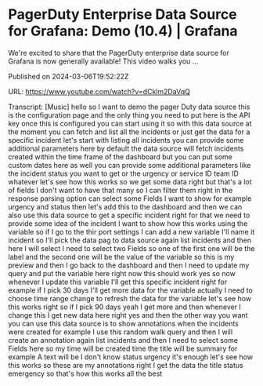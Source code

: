 # PagerDuty Enterprise Data Source for Grafana: Demo (10.4) | Grafana

We're excited to share that the PagerDuty enterprise data source for Grafana is now generally available! This video walks you ...

Published on 2024-03-06T19:52:22Z

URL: https://www.youtube.com/watch?v=dCklm2DaVqQ

Transcript: [Music] hello so I want to demo the pager Duty data source this is the configuration page and the only thing you need to put here is the API key once this is configured you can start using it so with this data source at the moment you can fetch and list all the incidents or just get the data for a specific incident let's start with listing all incidents you can provide some additional parameters here by default the data source will fetch incidents created within the time frame of the dashboard but you can put some custom dates here as well you can provide some additional parameters like the incident status you want to get or the urgency or service ID team ID whatever let's see how this works so we get some data right but that's a lot of fields I don't want to have that many so I can filter them right in the response parsing option can select some Fields I want to show for example urgency and status then let's add this to the dashboard and then we can also use this data source to get a specific incident right for that we need to provide some idea of the incident I want to show how this works using the variable so if I go to the thir port settings I can add a new variable I'll name it incident so I'll pick the data pag to data source again list incidents and then here I will select I need to select two Fields so one of the first one will be the label and the second one will be the value of the variable so this is my preview and then I go back to the dashboard and then I need to update my query and put the variable here right now this should work yes so now whenever I update this variable I'll get this specific incident right for example if I pick 30 days I'll get more data for the variable actually I need to choose time range change to refresh the data for the variable let's see how this works right so if I pick 90 days yeah I get more and then whenever I change this I get new data here right yes and then the other way you want you can use this data source is to show annotations when the incidents were created for example I use this random walk query and then I will create an annotation again list incidents and then I need to select some Fields here so my time will be created time the title will be summary for example A text will be I don't know status urgency it's enough let's see how this works so these are my annotations right I get the data the title status emergency so that's how this works all the best

